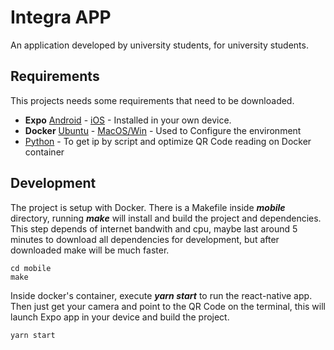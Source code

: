 # Integra APP
An application developed by university students, for university students.

## Requirements
This projects needs some requirements that need to be downloaded.

* **Expo**  [Android](https://play.google.com/store/apps/details?id=host.exp.exponent&hl=pt_BR) - [iOS](https://itunes.apple.com/us/app/expo-client/id982107779?mt=8) - Installed in your own device.
* **Docker**  [Ubuntu](https://docs.docker.com/install/linux/docker-ce/ubuntu/) - [MacOS/Win](https://www.docker.com/products/docker-desktop) - Used to Configure the environment
* [Python](https://www.python.org/) - To get ip by script and optimize QR Code reading on Docker container


## Development
The project is setup with Docker. There is a Makefile inside ***mobile*** directory, running ***make*** will install and build the project and dependencies. This step depends of internet bandwith and cpu, maybe last around 5 minutes to download all dependencies for development, but after downloaded make will be much faster. 

```shell
cd mobile
make
```

Inside docker's container, execute ***yarn start*** to run the react-native app. Then just get your camera and point to the QR Code on the terminal, this will launch Expo app in your device and build the project.

```shell
yarn start
```
